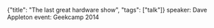 {"title": "The last great hardware show", "tags": ["talk"]}
speaker: Dave Appleton
event: Geekcamp 2014
